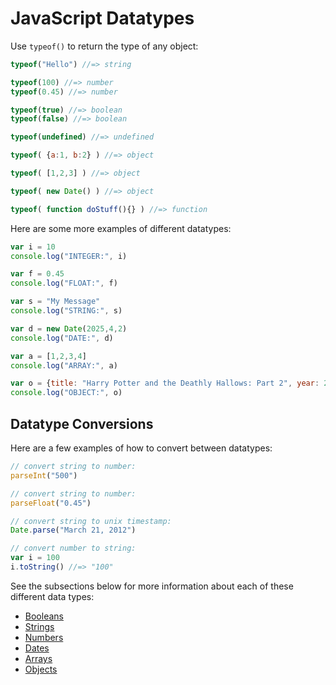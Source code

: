 
# JavaScript Datatypes

Use `typeof()` to return the type of any object:

```` js
typeof("Hello") //=> string

typeof(100) //=> number
typeof(0.45) //=> number

typeof(true) //=> boolean
typeof(false) //=> boolean

typeof(undefined) //=> undefined

typeof( {a:1, b:2} ) //=> object

typeof( [1,2,3] ) //=> object

typeof( new Date() ) //=> object

typeof( function doStuff(){} ) //=> function
````

Here are some more examples of different datatypes:

```js
var i = 10
console.log("INTEGER:", i)

var f = 0.45
console.log("FLOAT:", f)

var s = "My Message"
console.log("STRING:", s)

var d = new Date(2025,4,2)
console.log("DATE:", d)

var a = [1,2,3,4]
console.log("ARRAY:", a)

var o = {title: "Harry Potter and the Deathly Hallows: Part 2", year: 2011}
console.log("OBJECT:", o)
```

## Datatype Conversions

Here are a few examples of how to convert between datatypes:

```` js
// convert string to number:
parseInt("500")

// convert string to number:
parseFloat("0.45")

// convert string to unix timestamp:
Date.parse("March 21, 2012")

// convert number to string:
var i = 100
i.toString() //=> "100"
````

See the subsections below for more information about each of these different data types:

   + [Booleans](booleans.md)
   + [Strings](strings.md)
   + [Numbers](numbers.md)
   + [Dates](dates.md)
   + [Arrays](arrays.md)
   + [Objects](objects.md)
